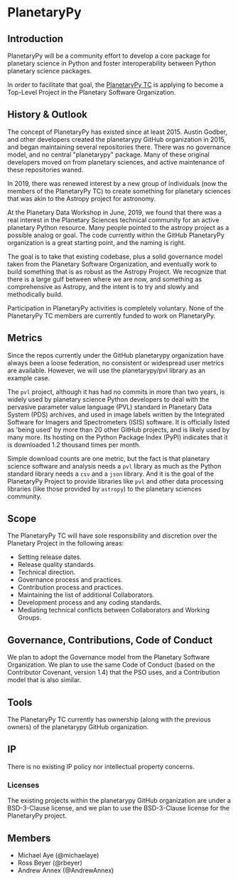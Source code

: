 # PlanetaryPy

## Introduction

PlanetaryPy will be a community effort to develop a core package
for planetary science in Python and foster interoperability between
Python planetary science packages.

In order to facilitate that goal, the [PlanetaryPy
TC](https://github.com/planetarypy/TC) is applying to become a
Top-Level Project in the Planetary Software Organization.


## History & Outlook

The concept of PlanetaryPy has existed since at least 2015.  Austin
Godber, and other developers created the planetarypy GitHub
organization in 2015, and began maintaining several repositories
there.  There was no governance model, and no central "planetarypy"
package.  Many of these original developers moved on from planetary
sciences, and active maintenance of these repositories waned.

In 2019, there was renewed interest by a new group of individuals
(now the members of the PlanetaryPy TC) to create something for
planetary sciences that was akin to the Astropy project for astronomy.

At the Planetary Data Workshop in June, 2019, we found that there
was a real interest in the Planetary Sciences technical community
for an active planetary Python resource. Many people pointed to the
astropy project as a possible analog or goal.  The code currently
within the GitHub PlanetaryPy organization is a great starting
point, and the naming is right.

The goal is to take that existing codebase, plus a solid governance
model taken from the Planetary Software Organization, and eventually
work to build something that is as robust as the Astropy Project.
We recognize that there is a large gulf between where we are now,
and something as comprehensive as Astropy, and the intent is to try
and slowly and methodically build.

Participation in PlanetaryPy activities is completely voluntary.
None of the PlanetaryPy TC members are currently funded to work on
PlanetaryPy.


## Metrics

Since the repos currently under the GitHub planetarypy organization
have always been a loose federation, no consistent or widespread
user metrics are available.  However, we will use the planetarypy/pvl
library as an example case.

The `pvl` project, although it has had no commits in more than two
years, is widely used by planetary science Python developers to
deal with the pervasive parameter value language (PVL) standard in
Planetary Data System (PDS) archives, and used in image labels
written by the Integrated Software for Imagers and Spectrometers
(ISIS) software.  It is officially listed as 'being used' by more
than 20 other GitHub projects, and is likely used by many more.
Its hosting on the Python Package Index (PyPI) indicates that it
is downloaded 1.2 thousand times per month.

Simple download counts are one metric, but the fact is that planetary 
science software and analysis needs a `pvl` library as much as the
Python standard library needs a `csv` and a `json` library.  And it is 
the goal of the PlanetaryPy Project to provide libraries like `pvl`
and other data processing libraries (like those provided by `astropy`)
to the planetary sciences community.


## Scope

The PlanetaryPy TC will have sole responsibility and
discretion over the Planetary Project in the following areas:

* Setting release dates.
* Release quality standards.
* Technical direction.
* Governance process and practices.
* Contribution process and practices.
* Maintaining the list of additional Collaborators.
* Development process and any coding standards.
* Mediating technical conflicts between Collaborators and Working Groups.


## Governance, Contributions, Code of Conduct

We plan to adopt the Governance model from the Planetary Software Organization.
We plan to use the same Code of Conduct (based on the Contributor Covenant, version 1.4)
that the PSO uses, and a Contribution model that is also similar.


## Tools

The PlanetaryPy TC currently has ownership (along with the previous owners) of the
planetarypy GitHub organization.


## IP

There is no existing IP policy nor intellectual property concerns.

### Licenses

The existing projects within the planetarypy GitHub organization
are under a BSD-3-Clause license, and we plan to use the BSD-3-Clause
license for the PlanetaryPy project.


## Members

* Michael Aye (@michaelaye)
* Ross Beyer (@rbeyer)
* Andrew Annex (@AndrewAnnex)
